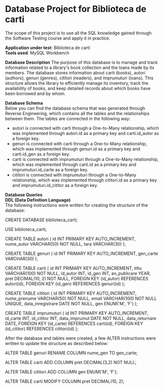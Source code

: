 <h1>Database Project for Biblioteca de carti</h1>
The scope of this project is to use all the SQL knowledge gained through the Software Testing course and apply it in practice.

<b>Application under test</b>: Biblioteca de carti <br>
<b>Tools used</b>: MySQL Workbench

<b>Database Description</b>
The purpose of this database is to manage and track information related to a library's book collection and the loans made by its members. The database stores information about carti (books), autori (authors), genuri (genres), cititori (readers), and imprumuturi (loans). This structure allows the library to efficiently manage its inventory, track the availability of books, and keep detailed records about which books have been borrowed and by whom.

<b>Database Schema</b><br>
Below you can find the database schema that was generated through Reverse Engineering, which contains all the tables and the relationships between them. The tables are connected in the following way:
<ul>
<li>autori is connected with carti through a One-to-Many relationship, which was implemented through autori.id as a primary key and carti.id_autor as a foreign key.</li> 
<li>genuri is connected with carti through a One-to-Many relationship, which was implemented through genuri.id as a primary key and carti.id_gen as a foreign key.</li>
<li>carti is connected with imprumuturi through a One-to-Many relationship, which was implemented through carti.id as a primary key and imprumuturi.id_carte as a foreign key.</li>
<li>cititori is connected with imprumuturi through a One-to-Many relationship, which was implemented through cititori.id as a primary key and imprumuturi.id_cititor as a foreign key.</li>
</ul>

<b>Database Queries</b><br>
<b>DDL (Data Definition Language)</b> <br>
The following instructions were written for creating the structure of the database:

CREATE DATABASE biblioteca_carti;

USE biblioteca_carti;

CREATE TABLE autori ( 
    id INT PRIMARY KEY AUTO_INCREMENT, 
    nume_autor VARCHAR(50) NOT NULL, 
    tara VARCHAR(30) 
);

CREATE TABLE genuri ( 
    id INT PRIMARY KEY AUTO_INCREMENT, 
    gen_carte VARCHAR(30) 
);

CREATE TABLE carti ( 
    id INT PRIMARY KEY AUTO_INCREMENT, 
    titlu VARCHAR(100) NOT NULL, 
    id_autor INT, 
    id_gen INT, 
    an_publicare YEAR, 
    pret DECIMAL(10, 2) NOT NULL, 
    FOREIGN KEY (id_autor) REFERENCES autori(id), 
    FOREIGN KEY (id_gen) REFERENCES genuri(id) 
);

CREATE TABLE cititori ( 
    id INT PRIMARY KEY AUTO_INCREMENT, 
    nume_prenume VARCHAR(50) NOT NULL, 
    email VARCHAR(100) NOT NULL UNIQUE, 
    data_inregistrare DATE NOT NULL, 
    gen ENUM('M', 'F') 
);

CREATE TABLE imprumuturi ( 
    id INT PRIMARY KEY AUTO_INCREMENT, 
    id_carte INT, 
    id_cititor INT, 
    data_imprumut DATE NOT NULL, 
    data_returnare DATE, 
    FOREIGN KEY (id_carte) REFERENCES carti(id), 
    FOREIGN KEY (id_cititor) REFERENCES cititori(id) 
);

After the database and tables were created, a few ALTER instructions were written to update the structure as described below:

ALTER TABLE genuri RENAME COLUMN nume_gen TO gen_carte;

ALTER TABLE carti ADD COLUMN pret DECIMAL(3,2) NOT NULL;

ALTER TABLE cititori ADD COLUMN gen ENUM('M', 'F');

ALTER TABLE carti MODIFY COLUMN pret DECIMAL(10, 2);

